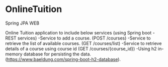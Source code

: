 # OnlineTuition
Spring JPA WEB

Online Tuition application to include below services (using Spring boot - REST services)
-Service to add a course. (POST /courses)
-Service to retrieve the list of available courses. (GET /courses/list)
-Service to retrieve details of a course using course id (GET /courses/{course_id})
-Using h2 in-memory database for persisting the data. (https://www.baeldung.com/spring-boot-h2-database).
